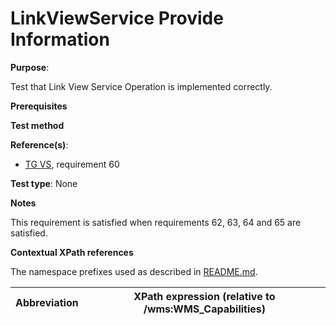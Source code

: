 # LinkViewService Provide Information

**Purpose**: 

Test that Link View Service Operation is implemented correctly.

**Prerequisites**

**Test method**

**Reference(s)**:

* [TG VS](./README.md#ref_TG_VS), requirement 60

**Test type**: None

**Notes**

This requirement is satisfied when requirements 62, 63, 64 and 65 are satisfied.

**Contextual XPath references**

The namespace prefixes used as described in [README.md](./README.md#namespaces).

Abbreviation                                               |  XPath expression (relative to /wms:WMS_Capabilities)
---------------------------------------------------------- | -------------------------------------------------------------------------
